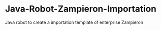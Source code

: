 # Java-Robot-Zampieron-Importation
Java robot to create a importation template of enterprise Zampieron
